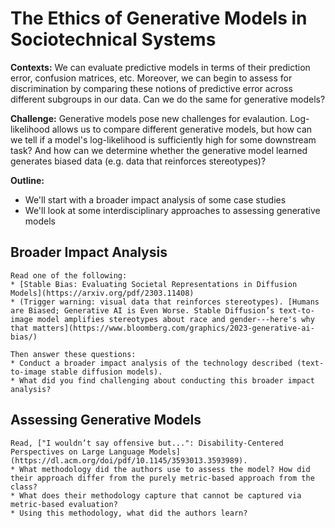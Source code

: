 # The Ethics of Generative Models in Sociotechnical Systems


**Contexts:** We can evaluate predictive models in terms of their prediction error, confusion matrices, etc. Moreover, we can begin to assess for discrimination by comparing these notions of predictive error across different subgroups in our data. Can we do the same for generative models?

**Challenge:** Generative models pose new challenges for evalaution. Log-likelihood allows us to compare different generative models, but how can we tell if a model's log-likelihood is sufficiently high for some downstream task? And how can we determine whether the generative model learned generates biased data (e.g. data that reinforces stereotypes)? 

**Outline:** 
* We'll start with a broader impact analysis of some case studies
* We'll look at some interdisciplinary approaches to assessing generative models



## Broader Impact Analysis

````{admonition} Exercise: Conduct a Broader Impact Analysis
Read one of the following:
* [Stable Bias: Evaluating Societal Representations in Diffusion Models](https://arxiv.org/pdf/2303.11408)
* (Trigger warning: visual data that reinforces stereotypes). [Humans are Biased; Generative AI is Even Worse. Stable Diffusion’s text-to-image model amplifies stereotypes about race and gender---here's why that matters](https://www.bloomberg.com/graphics/2023-generative-ai-bias/)

Then answer these questions:
* Conduct a broader impact analysis of the technology described (text-to-image stable diffusion models).
* What did you find challenging about conducting this broader impact analysis?
````


## Assessing Generative Models

````{admonition} Exercise: Qualitative Approaches to Evaluating Generative AI
Read, ["I wouldn’t say offensive but...": Disability-Centered Perspectives on Large Language Models](https://dl.acm.org/doi/pdf/10.1145/3593013.3593989).
* What methodology did the authors use to assess the model? How did their approach differ from the purely metric-based approach from the class?
* What does their methodology capture that cannot be captured via metric-based evaluation?
* Using this methodology, what did the authors learn?
````


